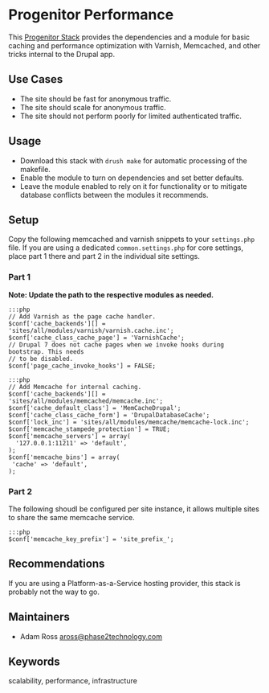 # Progenitor Performance

This [Progenitor Stack](http://github.com/phase2/progenitor) provides the
dependencies and a module for basic caching and performance optimization
with Varnish, Memcached, and other tricks internal to the Drupal app.

## Use Cases

* The site should be fast for anonymous traffic.
* The site should scale for anonymous traffic.
* The site should not perform poorly for limited authenticated traffic.

## Usage

* Download this stack with `drush make` for automatic processing of the makefile.
* Enable the module to turn on dependencies and set better defaults.
* Leave the module enabled to rely on it for functionality or to mitigate database
  conflicts between the modules it recommends.

## Setup

Copy the following memcached and varnish snippets to your `settings.php` file.
If you are using a dedicated `common.settings.php` for core settings, place
part 1 there and part 2 in the individual site settings.

### Part 1

**Note: Update the path to the respective modules as needed.**

    :::php
    // Add Varnish as the page cache handler.
    $conf['cache_backends'][] = 'sites/all/modules/varnish/varnish.cache.inc';
    $conf['cache_class_cache_page'] = 'VarnishCache';
    // Drupal 7 does not cache pages when we invoke hooks during bootstrap. This needs
    // to be disabled.
    $conf['page_cache_invoke_hooks'] = FALSE;

    :::php
    // Add Memcache for internal caching.
    $conf['cache_backends'][] = 'sites/all/modules/memcached/memcache.inc';
    $conf['cache_default_class'] = 'MemCacheDrupal';
    $conf['cache_class_cache_form'] = 'DrupalDatabaseCache';
    $conf['lock_inc'] = 'sites/all/modules/memcache/memcache-lock.inc';
    $conf['memcache_stampede_protection'] = TRUE;
    $conf['memcache_servers'] = array(
      '127.0.0.1:11211' => 'default',
    );
    $conf['memcache_bins'] = array(
     'cache' => 'default',
    );

### Part 2

The following shoudl be configured per site instance, it allows multiple sites
to share the same memcache service.

    :::php
    $conf['memcache_key_prefix'] = 'site_prefix_';

## Recommendations

If you are using a Platform-as-a-Service hosting provider, this stack is probably not the way to go.

## Maintainers

* Adam Ross <aross@phase2technology.com>

## Keywords

scalability, performance, infrastructure
